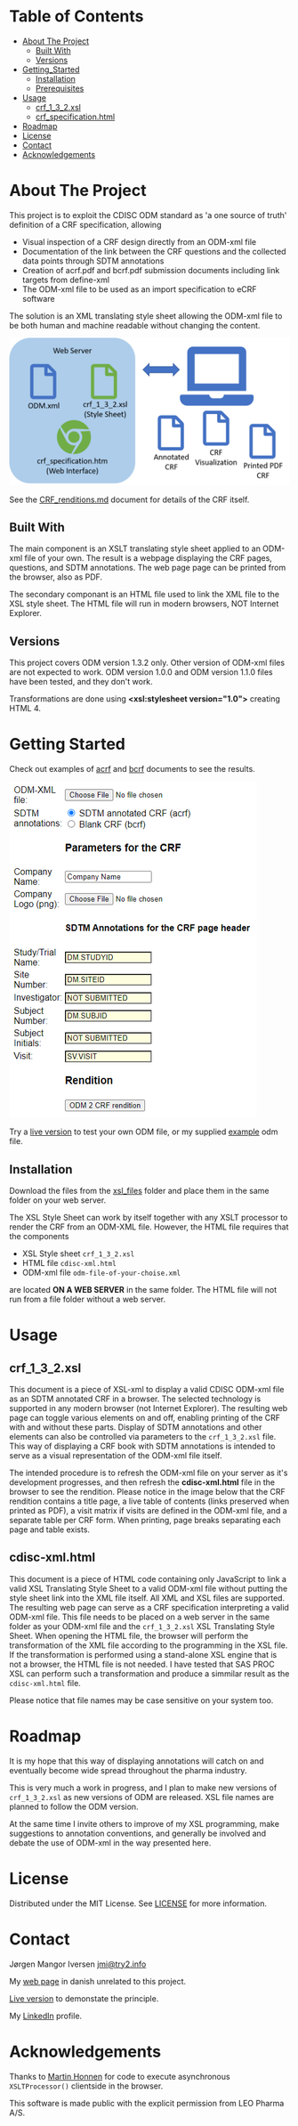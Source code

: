 # Table of Contents
* [About The Project](#About_The_Project)
  * [Built With](#Built_With)
  * [Versions](#Versions)
* [Getting_Started](#Getting_Started)
  * [Installation](#Installation)
  * [Prerequisites](#Prerequisites)
* [Usage](#Usage)
  * [crf_1_3_2.xsl](#crf_1_3_2_xsl)
  * [crf_specification.html](#cdisc_xml_html)
* [Roadmap](#Roadmap)
* [License](#License)
* [Contact](#Contact)
* [Acknowledgements](#Acknowledgements)

# About The Project <a name="About_The_Project"/>
This project is to exploit the CDISC ODM standard as 'a one source of truth' definition of a CRF specification, allowing

* Visual inspection of a CRF design directly from an ODM-xml file
* Documentation of the link between the CRF questions and the collected data points through SDTM annotations
* Creation of acrf.pdf and bcrf.pdf submission documents including link targets from define-xml
* The ODM-xml file to be used as an import specification to eCRF software

The solution is an XML translating style sheet allowing the ODM-xml file to be both human and machine readable without changing the content.

![Infographic about ODM stylesheet](odm_overview.png)

See the [CRF_renditions.md](CRF_renditions.md) document for details of the CRF itself.

## Built With <a name="Built_With"/>
The main component is an XSLT translating style sheet applied to an ODM-xml file of your own. The result is a webpage displaying the CRF pages, questions, and SDTM annotations. The web page page can be printed from the browser, also as PDF.

The secondary componant is an HTML file used to link the XML file to the XSL style sheet. The HTML file will run in modern browsers, NOT Internet Explorer.

## Versions <a name="Versions"/>
This project covers ODM version 1.3.2 only. Other version of ODM-xml files are not expected to work. ODM version 1.0.0 and ODM version 1.1.0 files have been tested, and they don't work.

Transformations are done using **<xsl:stylesheet version="1.0">** creating HTML 4.

# Getting Started <a name="Getting_Started"/>
Check out examples of [acrf](examples/acrf.pdf) and [bcrf](examples/bcrf.pdf) documents to see the results.

![Live version demo](odm2crf_demo.PNG)

Try a [live version](https://try2.info/cdisc-xml/cdisc-xml.html) to test your own ODM file, or my supplied [example](/examples) odm file.

## Installation <a name="Installation"/>
Download the files from the [xsl_files](/xsl_files) folder and place them in the same folder on your web server.

The XSL Style Sheet can work by itself together with any XSLT processor to render the CRF from an ODM-XML file. However, the HTML file requires that the components

* XSL Style sheet `crf_1_3_2.xsl`
* HTML file `cdisc-xml.html`
* ODM-xml file `odm-file-of-your-choise.xml`

are located __ON A WEB SERVER__ in the same folder. The HTML file will not run from a file folder without a web server.

# Usage <a name="Usage"/>
## crf_1_3_2.xsl <a name="crf_1_3_2_xsl"/>
This document is a piece of XSL-xml to display a valid CDISC ODM-xml file as an SDTM annotated CRF in a browser. The selected technology is supported in any modern browser (not Internet Explorer). The resulting web page can toggle various elements on and off, enabling printing of the CRF with and without these parts. Display of SDTM annotations and other elements  can also be controlled via parameters to the `crf_1_3_2.xsl` file. This way of displaying a CRF book with SDTM annotations is intended to serve as a visual representation of the ODM-xml file itself.

The intended procedure is to refresh the ODM-xml file on your server as it's development progresses, and then refresh the **cdisc-xml.html** file in the browser to see the rendition. Please notice in the image below that the CRF rendition contains a title page, a live table of contents (links preserved when printed as PDF), a visit matrix if visits are defined in the ODM-xml file, and a separate table per CRF form. When printing, page breaks separating each page and table exists.

## cdisc-xml.html <a name="cdisc_xml_html"/>
This document is a piece of HTML code containing only JavaScript to link a valid XSL Translating Style Sheet to a valid ODM-xml file without putting the style sheet link into the XML file itself. All XML and XSL files are supported. The resulting web page can serve as a CRF specification interpreting a valid ODM-xml file. This file needs to be placed on a web server in the same folder as your ODM-xml file and the `crf_1_3_2.xsl` XSL Translating Style Sheet. When opening the HTML file, the browser will perform the transformation of the XML file according to the programming in the XSL file. If the transformation is performed using a stand-alone XSL engine that is not a browser, the HTML file is not needed. I have tested that SAS PROC XSL can perform such a transformation and produce a simmilar result as the `cdisc-xml.html` file.

Please notice that file names may be case sensitive on your system too.

# Roadmap <a name="Roadmap"/>
It is my hope that this way of displaying annotations will catch on and eventually become wide spread throughout the pharma industry.

This is very much a work in progress, and I plan to make new versions of `crf_1_3_2.xsl` as new versions of ODM are released. XSL file names are planned to follow the ODM version.

At the same time I invite others to improve of my XSL programming, make suggestions to annotation conventions, and generally be involved and debate the use of ODM-xml in the way presented here.

# License <a name="License"/>
Distributed under the MIT License. See [LICENSE](https://github.com/jmangori/CDISC-ODM-and-Define-XML-tools/blob/master/LICENSE) for more information.

# Contact <a name="Contact"/>
Jørgen Mangor Iversen [jmi@try2.info](mailto:jmi@try2.info)

My [web page](http://www.try2.info) in danish unrelated to this project.

[Live version](https://try2.info/cdisc-xml/cdisc-xml.html) to demonstate the principle.

My [LinkedIn](https://www.linkedin.com/in/jørgen-iversen-ab5908b/) profile.

# Acknowledgements <a name="Acknowledgements"/>
Thanks to [Martin Honnen](https://github.com/martin-honnen/martin-honnen.github.io/blob/master/xslt/arcor-archive/2016/test2016081501.html) for code to execute asynchronous `XSLTProcessor()` clientside in the browser.

This software is made public with the explicit permission from LEO Pharma A/S.
